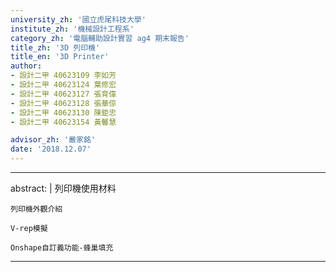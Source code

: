 ```yaml
---
university_zh: '國立虎尾科技大學'
institute_zh: '機械設計工程系'
category_zh: '電腦輔助設計實習 ag4 期末報告'
title_zh: '3D 列印機'
title_en: '3D Printer'
author:
- 設計二甲 40623109 李如芳
- 設計二甲 40623124 葉修宏
- 設計二甲 40623127 張育偉 
- 設計二甲 40623128 張華倞
- 設計二甲 40623130 陳鉅忠 
- 設計二甲 40623154 黃馨慧 

advisor_zh: '嚴家銘'
date: '2018.12.07'
---
```


---
abstract: |
    列印機使用材料
    
    列印機外觀介紹
    
    V-rep模擬
    
    Onshape自訂義功能-蜂巢填充
    
---


